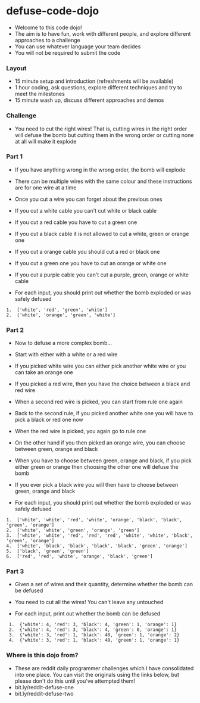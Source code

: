 # defuse-code-dojo
 -  Welcome to this code dojo!
 - The aim is to have fun, work with different people, and explore different approaches to a challenge
- You can use whatever language your team decides
- You will not be required to submit the code

### Layout
- 15 minute setup and introduction (refreshments will be available)
- 1 hour coding, ask questions, explore different techniques and try to meet the milestones
- 15 minute wash up, discuss different approaches and demos

### Challenge
- You need to cut the right wires! That is, cutting wires in the right order will defuse the bomb but cutting them in the wrong order or cutting none at all will make it explode

### Part 1
 - If you have anything wrong in the wrong order, the bomb will explode
 - There can be multiple wires with the same colour and these instructions are for one wire at a time
 - Once you cut a wire you can forget about the previous ones

- If you cut a white cable you can't cut white or black cable
- If you cut a red cable you have to cut a green one
- If you cut a black cable it is not allowed to cut a white, green or orange one
- If you cut a orange cable you should cut a red or black one
- If you cut a green one you have to cut an orange or white one
- If you cut a purple cable you can't cut a purple, green, orange or white cable

- For each input, you should print out whether the bomb exploded or was safely defused
 ```
 1.  ['white', 'red', 'green', 'white']
 2.  ['white', 'orange', 'green', 'white']
 ```

### Part 2
- Now to defuse a more complex bomb...

- Start with either with a white or a red wire
- If you picked white wire you can either pick another white wire or you can take an orange one
- If you picked a red wire, then you have the choice between a black and red wire
- When a second red wire is picked, you can start from rule one again
- Back to the second rule, if you picked another white one you will have to pick a black or red one now
- When the red wire is picked, you again go to rule one
- On the other hand if you then picked an orange wire, you can choose between green, orange and black
- When you have to choose between green, orange and black, if you pick either green or orange then choosing the other one will defuse the bomb
- If you ever pick a black wire you will then have to choose between green, orange and black

- For each input, you should print out whether the bomb exploded or was safely defused
 ```
 1.  ['white', 'white', 'red', 'white', 'orange', 'black', 'black', 'green', 'orange']
 2.  ['white', 'white', 'green', 'orange', 'green']
 3.  ['white', 'white', 'red', 'red', 'red', 'white', 'white', 'black', 'green', 'orange']
 4.  ['white', 'black', 'black', 'black', 'black', 'green', 'orange']
 5.  ['black', 'green', 'green']
 6.  ['red', 'red', 'white', 'orange', 'black', 'green']
 ```

### Part 3
- Given a set of wires and their quantity, determine whether the bomb can be defused
- You need to cut all the wires! You can't leave any untouched

- For each input, print out whether the bomb can be defused
```
 1.  {'white': 4, 'red': 3, 'black': 4, 'green': 1, 'orange': 1}
 2.  {'white': 4, 'red': 3, 'black': 4, 'green': 0, 'orange': 1}
 3.  {'white': 3, 'red': 1, 'black': 48, 'green': 1, 'orange': 2}
 4.  {'white': 3, 'red': 1, 'black': 48, 'green': 1, 'orange': 1}
 ```

### Where is this dojo from?
- These are reddit daily programmer challenges which I have consolidated into one place. You can visit the originals using the links below, but please don't do this until you've attempted them!
 - bit.ly/reddit-defuse-one
 - bit.ly/reddit-defuse-two
